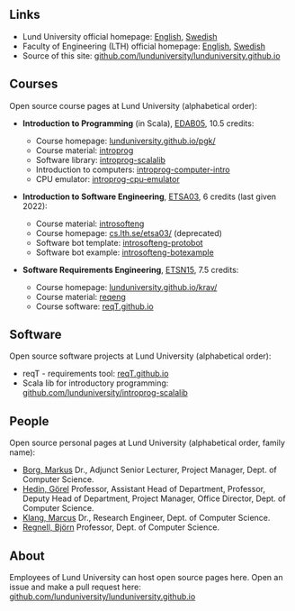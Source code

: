 ## Links

* Lund University official homepage: [English](https://www.lunduniversity.lu.se/), [Swedish](https://www.lu.se/)
* Faculty of Engineering (LTH) official homepage: [English](https://www.lth.se/english/), [Swedish](https://www.lth.se/)
* Source of this site: [github.com/lunduniversity/lunduniversity.github.io](https://github.com/lunduniversity/lunduniversity.github.io)

## Courses

Open source course pages at Lund University (alphabetical order):

* **Introduction to Programming** (in Scala), [EDAB05](https://kurser.lth.se/kursplaner/senaste/EDAB05.html), 10.5 credits:  
  * Course homepage: [lunduniversity.github.io/pgk/](pgk)
  * Course material: [introprog](https://github.com/lunduniversity/introprog)
  * Software library: [introprog-scalalib](https://github.com/lunduniversity/introprog-scalalib)
  * Introduction to computers: [introprog-computer-intro](https://github.com/lunduniversity/introprog-computer-intro)
  * CPU emulator: [introprog-cpu-emulator](https://github.com/lunduniversity/introprog-cpu-emulator)

* **Introduction to Software Engineering**, [ETSA03](https://kurser.lth.se/kursplaner/20_21/ETSA03.html), 6 credits (last given 2022):
  * Course material: [introsofteng](https://github.com/lunduniversity/introsofteng)
  * Course homepage: [cs.lth.se/etsa03/](https://cs.lth.se/etsa03/) (deprecated)
  * Software bot template: [introsofteng-protobot](https://github.com/lunduniversity/introsofteng-protobot) 
  * Software bot example: [introsofteng-botexample](https://github.com/lunduniversity/introsofteng-botexample)
  

* **Software Requirements Engineering**, [ETSN15](https://kurser.lth.se/kursplaner/senaste/ETSN15.html), 7.5 credits: 
  * Course homepage: [lunduniversity.github.io/krav/](krav)
  * Course material: [reqeng](https://github.com/lunduniversity/reqeng)
  * Course software: [reqT.github.io](https://reqt.github.io/)


## Software

Open source software projects at Lund University (alphabetical order):

* reqT - requirements tool:  [reqT.github.io](https://reqt.github.io/)
* Scala lib for introductory programming: [github.com/lunduniversity/introprog-scalalib](https://github.com/lunduniversity/introprog-scalalib)


## People

Open source personal pages at Lund University (alphabetical order, family name):

* [Borg, Markus](https://cs.lth.se/markus-borg/) Dr., Adjunct Senior Lecturer, Project Manager, Dept. of Computer Science.
* [Hedin, Görel](https://cs.lth.se/gorel-hedin/) Professor, Assistant Head of Department, Professor, Deputy Head of Department, Project Manager, Office Director, Dept. of Computer Science.
* [Klang, Marcus](https://cs.lth.se/marcus-klang/) Dr., Research Engineer, Dept. of Computer Science.
* [Regnell, Björn](https://cs.lth.se/bjorn-regnell/) Professor, Dept. of Computer Science.

## About

Employees of Lund University can host open source pages here. Open an issue and make a pull request here: [github.com/lunduniversity/lunduniversity.github.io](https://github.com/lunduniversity/lunduniversity.github.io)
